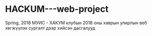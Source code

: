 # HACKUM---web-project
Spring, 2018
МУИС - ХАКУМ клубын 2018 оны хаврын улирлын веб хөгжүүлэх сургалт дээр хийсэн дасгалууд

